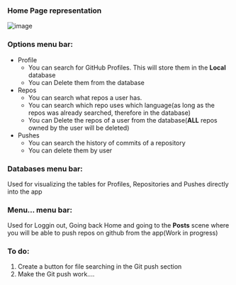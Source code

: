 ### Home Page representation

![image](https://github.com/user-attachments/assets/a83c0c14-d511-4240-84c0-a8f77ddc72b1)

### Options menu bar:
- Profile
  - You can search for GitHub Profiles. This will store them in the **Local** database
  - You can Delete them from the database
- Repos
  - You can search what repos a user has.
  - You can search which repo uses which language(as long as the repos was already searched, therefore in the database)
  - You can Delete the repos of a user from the database(**ALL** repos owned by the user will be deleted)
- Pushes
  - You can search the history of commits of a repository
  - You can delete them by user

### Databases menu bar:
Used for visualizing the tables for Profiles, Repositories and Pushes directly into the app

### Menu... menu bar:
Used for Loggin out, Going back Home and going to the **Posts** scene where you will be able to push repos on github from the app(Work in progress)

### To do:
1. Create a button for file searching in the Git push section
2. Make the Git push work....
